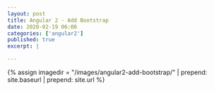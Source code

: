 ```yaml
---
layout: post
title: Angular 2 - Add Bootstrap
date: 2020-02-19 06:00
categories: ['angular2']
published: true
excerpt: |

---
```


{% assign imagedir = "/images/angular2-add-bootstrap/" | prepend: site.baseurl | prepend: site.url %}


